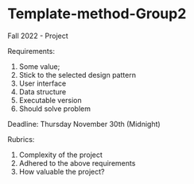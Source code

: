 # Template-method-Group2
Fall 2022 - Project

Requirements: 
1) Some value; 
2) Stick to the selected design pattern
3) User interface
4) Data structure
5) Executable version
6) Should solve problem

Deadline: Thursday November 30th (Midnight)

Rubrics:
1) Complexity of the project
2) Adhered to the above requirements
3) How valuable the project? 

